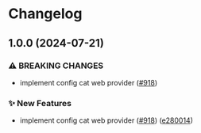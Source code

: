 # Changelog

## 1.0.0 (2024-07-21)


### ⚠ BREAKING CHANGES

* implement config cat web provider ([#918](https://github.com/open-feature/js-sdk-contrib/issues/918))

### ✨ New Features

* implement config cat web provider ([#918](https://github.com/open-feature/js-sdk-contrib/issues/918)) ([e280014](https://github.com/open-feature/js-sdk-contrib/commit/e280014f8998dd2e5f2b7700f0d24842eeafab5f))
